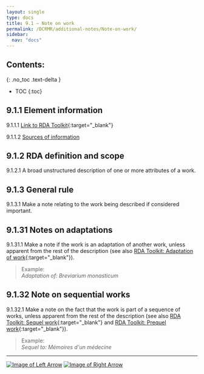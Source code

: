 ```yaml
---
layout: single
type: docs
title: 9.1 — Note on work
permalink: /DCRMR/additional-notes/Note-on-work/
sidebar:
  nav: "docs"
---
```


## Contents:
{: .no_toc .text-delta }

- TOC
{:toc}

## 9.1.1 Element information

<a name="9.1.1.1">9.1.1.1</a> [Link to RDA Toolkit](https://beta.rdatoolkit.org/Content/Index?externalId=en-US_ala-521fa629-f515-3247-9db0-f03e8736bf15){:target="_blank"}

<a name="9.1.1.2">9.1.1.2</a> [Sources of information](/DCRMR/additional-notes/#9011-sources-of-information)

## 9.1.2 RDA definition and scope

<a name="9.1.2.1">9.1.2.1</a> A broad unstructured description of one or more attributes of a work.

## 9.1.3 General rule

<a name="9.1.3.1">9.1.3.1</a> Make a note relating to the work being described if considered important.

## 9.1.31 Notes on adaptations

<a name="9.1.31.1">9.1.31.1</a> Make a note if the work is an adaptation of another work, unless apparent from the rest of the description (see also [RDA Toolkit: Adaptation of work](https://beta.rdatoolkit.org/Content/Index?externalId=en-US_ala-57699478-384d-3243-b250-b6f08b8379e7){:target="_blank"}).

>Example:  
><CITE>Adaptation of: Breviarium monasticum</CITE>

## 9.1.32 Note on sequential works

<a name="9.1.32.1">9.1.32.1</a> Make a note on the fact that the work is part of a sequence of works, unless apparent from the rest of the description (see also [RDA Toolkit: Sequel work](https://access.rdatoolkit.org/Content/Index?externalId=en-US_ala-5c2e8808-1684-39d1-b097-27d59c633b80){:target="_blank"} and [RDA Toolkit: Prequel work](https://access.rdatoolkit.org/Content/Index?externalId=en-US_ala-f3c06f83-b065-3eab-a4db-c1db281fcbe0){:target="_blank"}).

>Example:  
><CITE>Sequel to: Mémoires d'un médecine</CITE>

---

[![Image of Left Arrow](https://rbms-bsc.github.io/DCRMR/assets/pictures/navigation/Arrow_Left.png "9.05 — Note on RDA entity")](/DCRMR/additional-notes/Note-on-RDA-entity/) [![Image of Right Arrow](https://rbms-bsc.github.io/DCRMR/assets/pictures/navigation/Arrow_Right.png "9.12 — Dissertation or thesis information")](/DCRMR/additional-notes/Dissertation-or-thesis-information/)